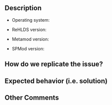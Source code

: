 ## Description
<!-- Describe the bug (when does it occur, was it present in the earlier versions, etc.) -->

<!-- What operating system the server is being run on -->
- Operating system:
<!-- Type sv_version in the server's console -->
- ReHLDS version:
<!-- Type meta version in the server's console -->
- Metamod version:
<!-- Type spmod version in the server's console -->
- SPMod version:

## How do we replicate the issue?
<!-- Please be specific as possible. Use dashes (-) or numbers (1.) to create a list of steps -->

## Expected behavior (i.e. solution)
<!-- What should have happened? -->

## Other Comments
